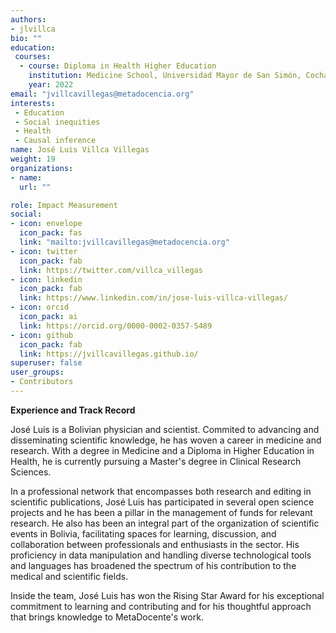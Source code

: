 ```yaml
---
authors:
- jlvillca
bio: ""
education: 
 courses:
  - course: Diploma in Health Higher Education
    institution: Medicine School, Universidad Mayor de San Simón, Cochabamba, Bolivia.
    year: 2022
email: "jvillcavillegas@metadocencia.org"
interests:
 - Education
 - Social inequities
 - Health
 - Causal inference 
name: José Luis Villca Villegas 
weight: 19
organizations:
- name: 
  url: ""

role: Impact Measurement
social:
- icon: envelope
  icon_pack: fas
  link: "mailto:jvillcavillegas@metadocencia.org"
- icon: twitter
  icon_pack: fab
  link: https://twitter.com/villca_villegas
- icon: linkedin
  icon_pack: fab
  link: https://www.linkedin.com/in/jose-luis-villca-villegas/
- icon: orcid
  icon_pack: ai
  link: https://orcid.org/0000-0002-0357-5489
- icon: github
  icon_pack: fab
  link: https://jvillcavillegas.github.io/
superuser: false
user_groups:
- Contributors
---
```


**Experience and Track Record**

José Luis is a Bolivian physician and scientist. Commited to advancing and disseminating scientific knowledge, he has woven a career in medicine and research. With a degree in Medicine and a Diploma in Higher Education in Health, he is currently pursuing a Master's degree in Clinical Research Sciences. 

In a professional network that encompasses both research and editing in scientific publications, José Luis has participated in several open science projects and he has been a pillar in the management of funds for relevant research. He also has been an integral part of the organization of scientific events in Bolivia, facilitating spaces for learning, discussion, and collaboration between professionals and enthusiasts in the sector. His proficiency in data manipulation and handling diverse technological tools and languages has broadened the spectrum of his contribution to the medical and scientific fields. 

Inside the team, José Luis has won the Rising Star Award for his exceptional commitment to learning and contributing and for his thoughtful approach that brings knowledge to MetaDocente's work.
